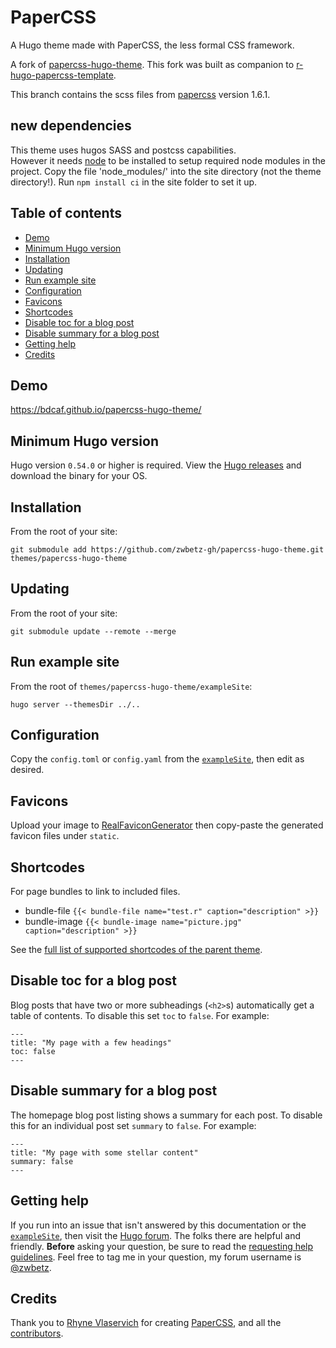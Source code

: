 # PaperCSS

A Hugo theme made with PaperCSS, the less formal CSS framework.

A fork of [papercss-hugo-theme](https://github.com/zwbetz-gh/papercss-hugo-theme).
This fork was built as companion to [r-hugo-papercss-template](https://github.com/bdcaf/r-hugo-papercss-template).

This branch contains the scss files from [papercss](https://github.com/papercss/papercss) version 1.6.1.

## new dependencies

This theme uses hugos SASS and postcss capabilities.  
However it needs [node](https://nodejs.org/en/) to be installed to setup required node modules in the project. 
Copy the file 'node_modules/' into the site directory (not the theme directory!).
Run `npm install ci` in the site folder to set it up.


## Table of contents

- [Demo](#demo)
- [Minimum Hugo version](#minimum-hugo-version)
- [Installation](#installation)
- [Updating](#updating)
- [Run example site](#run-example-site)
- [Configuration](#configuration)
- [Favicons](#favicons)
- [Shortcodes](#shortcodes)
- [Disable toc for a blog post](#disable-toc-for-a-blog-post)
- [Disable summary for a blog post](#disable-summary-for-a-blog-post)
- [Getting help](#getting-help)
- [Credits](#credits)

## Demo

https://bdcaf.github.io/papercss-hugo-theme/

## Minimum Hugo version

Hugo version `0.54.0` or higher is required. View the [Hugo releases](https://github.com/gohugoio/hugo/releases) and download the binary for your OS.

## Installation

From the root of your site:

```
git submodule add https://github.com/zwbetz-gh/papercss-hugo-theme.git themes/papercss-hugo-theme
```

## Updating

From the root of your site:

```
git submodule update --remote --merge
```

## Run example site

From the root of `themes/papercss-hugo-theme/exampleSite`:

```
hugo server --themesDir ../..
```

## Configuration

Copy the `config.toml` or `config.yaml` from the [`exampleSite`](https://github.com/zwbetz-gh/papercss-hugo-theme/tree/master/exampleSite), then edit as desired. 

## Favicons

Upload your image to [RealFaviconGenerator](https://realfavicongenerator.net/) then copy-paste the generated favicon files under `static`. 

## Shortcodes

For page bundles to link to included files.

 - bundle-file `{{< bundle-file name="test.r" caption="description" >}}`
 - bundle-image `{{< bundle-image name="picture.jpg" caption="description" >}}`

See the [full list of supported shortcodes of the parent theme](https://papercss-hugo-theme.netlify.com/papercss-shortcodes/).

## Disable toc for a blog post

Blog posts that have two or more subheadings (`<h2>`s) automatically get a table of contents. To disable this set `toc` to `false`. For example:

```
---
title: "My page with a few headings"
toc: false
---
```

## Disable summary for a blog post

The homepage blog post listing shows a summary for each post. To disable this for an individual post set `summary` to `false`. For example:

```
---
title: "My page with some stellar content"
summary: false
---
```

## Getting help

If you run into an issue that isn't answered by this documentation or the [`exampleSite`](https://github.com/zwbetz-gh/papercss-hugo-theme/tree/master/exampleSite), then visit the [Hugo forum](https://discourse.gohugo.io/). The folks there are helpful and friendly. **Before** asking your question, be sure to read the [requesting help guidelines](https://discourse.gohugo.io/t/requesting-help/9132). Feel free to tag me in your question, my forum username is [@zwbetz](https://discourse.gohugo.io/u/zwbetz/summary).

## Credits

Thank you to [Rhyne Vlaservich](https://www.vlaservich.com/) for creating [PaperCSS](https://www.getpapercss.com/), and all the  [contributors](https://github.com/papercss/papercss/graphs/contributors).
